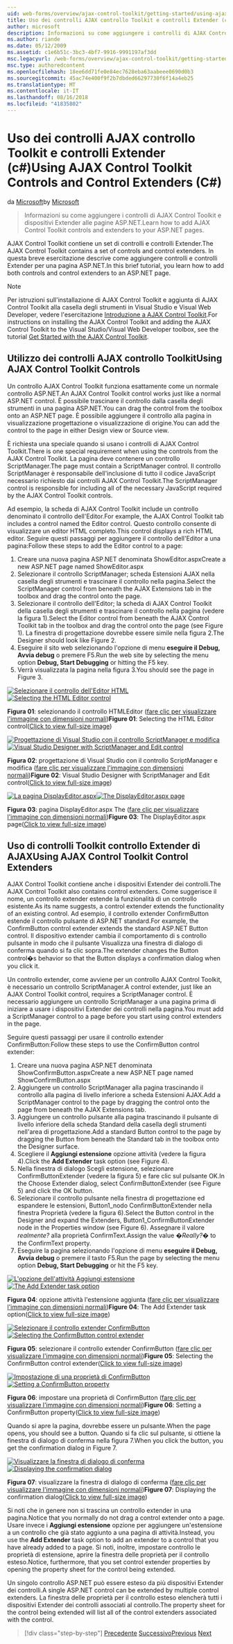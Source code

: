 ```yaml
---
uid: web-forms/overview/ajax-control-toolkit/getting-started/using-ajax-control-toolkit-controls-and-control-extenders-cs
title: Uso dei controlli AJAX controllo Toolkit e controlli Extender (c#) | Microsoft Docs
author: microsoft
description: Informazioni su come aggiungere i controlli di AJAX Control Toolkit e dispositivi Extender alle pagine ASP.NET.
ms.author: riande
ms.date: 05/12/2009
ms.assetid: c1e6b51c-3bc3-4bf7-9916-9991197af3dd
msc.legacyurl: /web-forms/overview/ajax-control-toolkit/getting-started/using-ajax-control-toolkit-controls-and-control-extenders-cs
msc.type: authoredcontent
ms.openlocfilehash: 18ee6dd71fe0e84ec7628eba63aabeee0690d0b3
ms.sourcegitcommit: 45ac74e400f9f2b7dbded66297730f6f14a4eb25
ms.translationtype: MT
ms.contentlocale: it-IT
ms.lasthandoff: 08/16/2018
ms.locfileid: "41835802"
---
```

<a name="using-ajax-control-toolkit-controls-and-control-extenders-c"></a><span data-ttu-id="2515d-103">Uso dei controlli AJAX controllo Toolkit e controlli Extender (c#)</span><span class="sxs-lookup"><span data-stu-id="2515d-103">Using AJAX Control Toolkit Controls and Control Extenders (C#)</span></span>
====================
<span data-ttu-id="2515d-104">da [Microsoft](https://github.com/microsoft)</span><span class="sxs-lookup"><span data-stu-id="2515d-104">by [Microsoft](https://github.com/microsoft)</span></span>

> <span data-ttu-id="2515d-105">Informazioni su come aggiungere i controlli di AJAX Control Toolkit e dispositivi Extender alle pagine ASP.NET.</span><span class="sxs-lookup"><span data-stu-id="2515d-105">Learn how to add AJAX Control Toolkit controls and extenders to your ASP.NET pages.</span></span>


<span data-ttu-id="2515d-106">AJAX Control Toolkit contiene un set di controlli e controlli Extender.</span><span class="sxs-lookup"><span data-stu-id="2515d-106">The AJAX Control Toolkit contains a set of controls and control extenders.</span></span> <span data-ttu-id="2515d-107">In questa breve esercitazione descrive come aggiungere controlli e controlli Extender per una pagina ASP.NET.</span><span class="sxs-lookup"><span data-stu-id="2515d-107">In this brief tutorial, you learn how to add both controls and control extenders to an ASP.NET page.</span></span>

> [!NOTE] 
> 
> <span data-ttu-id="2515d-108">Per istruzioni sull'installazione di AJAX Control Toolkit e aggiunta di AJAX Control Toolkit alla casella degli strumenti in Visual Studio e Visual Web Developer, vedere l'esercitazione [Introduzione a AJAX Control Toolkit](get-started-with-the-ajax-control-toolkit-cs.md).</span><span class="sxs-lookup"><span data-stu-id="2515d-108">For instructions on installing the AJAX Control Toolkit and adding the AJAX Control Toolkit to the Visual Studio/Visual Web Developer toolbox, see the tutorial [Get Started with the AJAX Control Toolkit](get-started-with-the-ajax-control-toolkit-cs.md).</span></span>


## <a name="using-ajax-control-toolkit-controls"></a><span data-ttu-id="2515d-109">Utilizzo dei controlli AJAX controllo Toolkit</span><span class="sxs-lookup"><span data-stu-id="2515d-109">Using AJAX Control Toolkit Controls</span></span>

<span data-ttu-id="2515d-110">Un controllo AJAX Control Toolkit funziona esattamente come un normale controllo ASP.NET.</span><span class="sxs-lookup"><span data-stu-id="2515d-110">An AJAX Control Toolkit control works just like a normal ASP.NET control.</span></span> <span data-ttu-id="2515d-111">È possibile trascinare il controllo dalla casella degli strumenti in una pagina ASP.NET.</span><span class="sxs-lookup"><span data-stu-id="2515d-111">You can drag the control from the toolbox onto an ASP.NET page.</span></span> <span data-ttu-id="2515d-112">È possibile aggiungere il controllo alla pagina in visualizzazione progettazione o visualizzazione di origine.</span><span class="sxs-lookup"><span data-stu-id="2515d-112">You can add the control to the page in either Design view or Source view.</span></span>

<span data-ttu-id="2515d-113">È richiesta una speciale quando si usano i controlli di AJAX Control Toolkit.</span><span class="sxs-lookup"><span data-stu-id="2515d-113">There is one special requirement when using the controls from the AJAX Control Toolkit.</span></span> <span data-ttu-id="2515d-114">La pagina deve contenere un controllo ScriptManager.</span><span class="sxs-lookup"><span data-stu-id="2515d-114">The page must contain a ScriptManager control.</span></span> <span data-ttu-id="2515d-115">Il controllo ScriptManager è responsabile dell'inclusione di tutto il codice JavaScript necessario richiesto dai controlli AJAX Control Toolkit.</span><span class="sxs-lookup"><span data-stu-id="2515d-115">The ScriptManager control is responsible for including all of the necessary JavaScript required by the AJAX Control Toolkit controls.</span></span>

<span data-ttu-id="2515d-116">Ad esempio, la scheda di AJAX Control Toolkit include un controllo denominato il controllo dell'Editor.</span><span class="sxs-lookup"><span data-stu-id="2515d-116">For example, the AJAX Control Toolkit tab includes a control named the Editor control.</span></span> <span data-ttu-id="2515d-117">Questo controllo consente di visualizzare un editor HTML completo.</span><span class="sxs-lookup"><span data-stu-id="2515d-117">This control displays a rich HTML editor.</span></span> <span data-ttu-id="2515d-118">Seguire questi passaggi per aggiungere il controllo dell'Editor a una pagina:</span><span class="sxs-lookup"><span data-stu-id="2515d-118">Follow these steps to add the Editor control to a page:</span></span>

1. <span data-ttu-id="2515d-119">Creare una nuova pagina ASP.NET denominata ShowEditor.aspx</span><span class="sxs-lookup"><span data-stu-id="2515d-119">Create a new ASP.NET page named ShowEditor.aspx</span></span>
2. <span data-ttu-id="2515d-120">Selezionare il controllo ScriptManager; scheda Estensioni AJAX nella casella degli strumenti e trascinare il controllo nella pagina.</span><span class="sxs-lookup"><span data-stu-id="2515d-120">Select the ScriptManager control from beneath the AJAX Extensions tab in the toolbox and drag the control onto the page.</span></span>
3. <span data-ttu-id="2515d-121">Selezionare il controllo dell'Editor; la scheda di AJAX Control Toolkit della casella degli strumenti e trascinare il controllo nella pagina (vedere la figura 1).</span><span class="sxs-lookup"><span data-stu-id="2515d-121">Select the Editor control from beneath the AJAX Control Toolkit tab in the toolbox and drag the control onto the page (see Figure 1).</span></span> <span data-ttu-id="2515d-122">La finestra di progettazione dovrebbe essere simile nella figura 2.</span><span class="sxs-lookup"><span data-stu-id="2515d-122">The Designer should look like Figure 2.</span></span>
4. <span data-ttu-id="2515d-123">Eseguire il sito web selezionando l'opzione di menu **eseguire il Debug, Avvia debug** o premere F5.</span><span class="sxs-lookup"><span data-stu-id="2515d-123">Run the web site by selecting the menu option **Debug, Start Debugging** or hitting the F5 key.</span></span>
5. <span data-ttu-id="2515d-124">Verrà visualizzata la pagina nella figura 3.</span><span class="sxs-lookup"><span data-stu-id="2515d-124">You should see the page in Figure 3.</span></span>


<span data-ttu-id="2515d-125">[![Selezionare il controllo dell'Editor HTML](using-ajax-control-toolkit-controls-and-control-extenders-cs/_static/image1.jpg)](using-ajax-control-toolkit-controls-and-control-extenders-cs/_static/image1.png)</span><span class="sxs-lookup"><span data-stu-id="2515d-125">[![Selecting the HTML Editor control](using-ajax-control-toolkit-controls-and-control-extenders-cs/_static/image1.jpg)](using-ajax-control-toolkit-controls-and-control-extenders-cs/_static/image1.png)</span></span>

<span data-ttu-id="2515d-126">**Figura 01**: selezionando il controllo HTMLEditor ([fare clic per visualizzare l'immagine con dimensioni normali](using-ajax-control-toolkit-controls-and-control-extenders-cs/_static/image2.png))</span><span class="sxs-lookup"><span data-stu-id="2515d-126">**Figure 01**: Selecting the HTML Editor control([Click to view full-size image](using-ajax-control-toolkit-controls-and-control-extenders-cs/_static/image2.png))</span></span>


<span data-ttu-id="2515d-127">[![Progettazione di Visual Studio con il controllo ScriptManager e modifica](using-ajax-control-toolkit-controls-and-control-extenders-cs/_static/image2.jpg)](using-ajax-control-toolkit-controls-and-control-extenders-cs/_static/image3.png)</span><span class="sxs-lookup"><span data-stu-id="2515d-127">[![Visual Studio Designer with ScriptManager and Edit control](using-ajax-control-toolkit-controls-and-control-extenders-cs/_static/image2.jpg)](using-ajax-control-toolkit-controls-and-control-extenders-cs/_static/image3.png)</span></span>

<span data-ttu-id="2515d-128">**Figura 02**: progettazione di Visual Studio con il controllo ScriptManager e modifica ([fare clic per visualizzare l'immagine con dimensioni normali](using-ajax-control-toolkit-controls-and-control-extenders-cs/_static/image4.png))</span><span class="sxs-lookup"><span data-stu-id="2515d-128">**Figure 02**: Visual Studio Designer with ScriptManager and Edit control([Click to view full-size image](using-ajax-control-toolkit-controls-and-control-extenders-cs/_static/image4.png))</span></span>


<span data-ttu-id="2515d-129">[![La pagina DisplayEditor.aspx](using-ajax-control-toolkit-controls-and-control-extenders-cs/_static/image3.jpg)](using-ajax-control-toolkit-controls-and-control-extenders-cs/_static/image5.png)</span><span class="sxs-lookup"><span data-stu-id="2515d-129">[![The DisplayEditor.aspx page](using-ajax-control-toolkit-controls-and-control-extenders-cs/_static/image3.jpg)](using-ajax-control-toolkit-controls-and-control-extenders-cs/_static/image5.png)</span></span>

<span data-ttu-id="2515d-130">**Figura 03**: pagina DisplayEditor.aspx The ([fare clic per visualizzare l'immagine con dimensioni normali](using-ajax-control-toolkit-controls-and-control-extenders-cs/_static/image6.png))</span><span class="sxs-lookup"><span data-stu-id="2515d-130">**Figure 03**: The DisplayEditor.aspx page([Click to view full-size image](using-ajax-control-toolkit-controls-and-control-extenders-cs/_static/image6.png))</span></span>


## <a name="using-ajax-control-toolkit-control-extenders"></a><span data-ttu-id="2515d-131">Uso di controlli Toolkit controllo Extender di AJAX</span><span class="sxs-lookup"><span data-stu-id="2515d-131">Using AJAX Control Toolkit Control Extenders</span></span>

<span data-ttu-id="2515d-132">AJAX Control Toolkit contiene anche i dispositivi Extender dei controlli.</span><span class="sxs-lookup"><span data-stu-id="2515d-132">The AJAX Control Toolkit also contains control extenders.</span></span> <span data-ttu-id="2515d-133">Come suggerisce il nome, un controllo extender estende la funzionalità di un controllo esistente.</span><span class="sxs-lookup"><span data-stu-id="2515d-133">As its name suggests, a control extender extends the functionality of an existing control.</span></span> <span data-ttu-id="2515d-134">Ad esempio, il controllo extender ConfirmButton estende il controllo pulsante di ASP.NET standard.</span><span class="sxs-lookup"><span data-stu-id="2515d-134">For example, the ConfirmButton control extender extends the standard ASP.NET Button control.</span></span> <span data-ttu-id="2515d-135">Il dispositivo extender cambia il comportamento di s controllo pulsante in modo che il pulsante Visualizza una finestra di dialogo di conferma quando si fa clic sopra.</span><span class="sxs-lookup"><span data-stu-id="2515d-135">The extender changes the Button control�s behavior so that the Button displays a confirmation dialog when you click it.</span></span>

<span data-ttu-id="2515d-136">Un controllo extender, come avviene per un controllo AJAX Control Toolkit, è necessario un controllo ScriptManager.</span><span class="sxs-lookup"><span data-stu-id="2515d-136">A control extender, just like an AJAX Control Toolkit control, requires a ScriptManager control.</span></span> <span data-ttu-id="2515d-137">È necessario aggiungere un controllo ScriptManager a una pagina prima di iniziare a usare i dispositivi Extender dei controlli nella pagina.</span><span class="sxs-lookup"><span data-stu-id="2515d-137">You must add a ScriptManager control to a page before you start using control extenders in the page.</span></span>

<span data-ttu-id="2515d-138">Seguire questi passaggi per usare il controllo extender ConfirmButton:</span><span class="sxs-lookup"><span data-stu-id="2515d-138">Follow these steps to use the ConfirmButton control extender:</span></span>

1. <span data-ttu-id="2515d-139">Creare una nuova pagina ASP.NET denominata ShowConfirmButton.aspx</span><span class="sxs-lookup"><span data-stu-id="2515d-139">Create a new ASP.NET page named ShowConfirmButton.aspx</span></span>
2. <span data-ttu-id="2515d-140">Aggiungere un controllo ScriptManager alla pagina trascinando il controllo alla pagina di livello inferiore a scheda Estensioni AJAX.</span><span class="sxs-lookup"><span data-stu-id="2515d-140">Add a ScriptManager control to the page by dragging the control onto the page from beneath the AJAX Extensions tab.</span></span>
3. <span data-ttu-id="2515d-141">Aggiungere un controllo pulsante alla pagina trascinando il pulsante di livello inferiore della scheda Standard della casella degli strumenti nell'area di progettazione.</span><span class="sxs-lookup"><span data-stu-id="2515d-141">Add a standard Button control to the page by dragging the Button from beneath the Standard tab in the toolbox onto the Designer surface.</span></span>
4. <span data-ttu-id="2515d-142">Scegliere il **Aggiungi estensione** opzione attività (vedere la figura 4).</span><span class="sxs-lookup"><span data-stu-id="2515d-142">Click the **Add Extender** task option (see Figure 4).</span></span>
5. <span data-ttu-id="2515d-143">Nella finestra di dialogo Scegli estensione, selezionare ConfirmButtonExtender (vedere la figura 5) e fare clic sul pulsante OK.</span><span class="sxs-lookup"><span data-stu-id="2515d-143">In the Choose Extender dialog, select ConfirmButtonExtender (see Figure 5) and click the OK button.</span></span>
6. <span data-ttu-id="2515d-144">Selezionare il controllo pulsante nella finestra di progettazione ed espandere le estensioni, Button1\_nodo ConfirmButtonExtender nella finestra Proprietà (vedere la figura 6).</span><span class="sxs-lookup"><span data-stu-id="2515d-144">Select the Button control in the Designer and expand the Extenders, Button1\_ConfirmButtonExtender node in the Properties window (see Figure 6).</span></span> <span data-ttu-id="2515d-145">Assegnare il valore *realmente?* alla proprietà ConfirmText.</span><span class="sxs-lookup"><span data-stu-id="2515d-145">Assign the value *�Really?�* to the ConfirmText property.</span></span>
7. <span data-ttu-id="2515d-146">Eseguire la pagina selezionando l'opzione di menu **eseguire il Debug, Avvia debug** o premere il tasto F5.</span><span class="sxs-lookup"><span data-stu-id="2515d-146">Run the page by selecting the menu option **Debug, Start Debugging** or hit the F5 key.</span></span>


<span data-ttu-id="2515d-147">[![L'opzione dell'attività Aggiungi estensione](using-ajax-control-toolkit-controls-and-control-extenders-cs/_static/image4.jpg)](using-ajax-control-toolkit-controls-and-control-extenders-cs/_static/image7.png)</span><span class="sxs-lookup"><span data-stu-id="2515d-147">[![The Add Extender task option](using-ajax-control-toolkit-controls-and-control-extenders-cs/_static/image4.jpg)](using-ajax-control-toolkit-controls-and-control-extenders-cs/_static/image7.png)</span></span>

<span data-ttu-id="2515d-148">**Figura 04**: opzione attività l'estensione aggiunta ([fare clic per visualizzare l'immagine con dimensioni normali](using-ajax-control-toolkit-controls-and-control-extenders-cs/_static/image8.png))</span><span class="sxs-lookup"><span data-stu-id="2515d-148">**Figure 04**: The Add Extender task option([Click to view full-size image](using-ajax-control-toolkit-controls-and-control-extenders-cs/_static/image8.png))</span></span>


<span data-ttu-id="2515d-149">[![Selezionare il controllo extender ConfirmButton](using-ajax-control-toolkit-controls-and-control-extenders-cs/_static/image5.jpg)](using-ajax-control-toolkit-controls-and-control-extenders-cs/_static/image9.png)</span><span class="sxs-lookup"><span data-stu-id="2515d-149">[![Selecting the ConfirmButton control extender](using-ajax-control-toolkit-controls-and-control-extenders-cs/_static/image5.jpg)](using-ajax-control-toolkit-controls-and-control-extenders-cs/_static/image9.png)</span></span>

<span data-ttu-id="2515d-150">**Figura 05**: selezionare il controllo extender ConfirmButton ([fare clic per visualizzare l'immagine con dimensioni normali](using-ajax-control-toolkit-controls-and-control-extenders-cs/_static/image10.png))</span><span class="sxs-lookup"><span data-stu-id="2515d-150">**Figure 05**: Selecting the ConfirmButton control extender([Click to view full-size image](using-ajax-control-toolkit-controls-and-control-extenders-cs/_static/image10.png))</span></span>


<span data-ttu-id="2515d-151">[![Impostazione di una proprietà di ConfirmButton](using-ajax-control-toolkit-controls-and-control-extenders-cs/_static/image6.jpg)](using-ajax-control-toolkit-controls-and-control-extenders-cs/_static/image11.png)</span><span class="sxs-lookup"><span data-stu-id="2515d-151">[![Setting a ConfirmButton property](using-ajax-control-toolkit-controls-and-control-extenders-cs/_static/image6.jpg)](using-ajax-control-toolkit-controls-and-control-extenders-cs/_static/image11.png)</span></span>

<span data-ttu-id="2515d-152">**Figura 06**: impostare una proprietà di ConfirmButton ([fare clic per visualizzare l'immagine con dimensioni normali](using-ajax-control-toolkit-controls-and-control-extenders-cs/_static/image12.png))</span><span class="sxs-lookup"><span data-stu-id="2515d-152">**Figure 06**: Setting a ConfirmButton property([Click to view full-size image](using-ajax-control-toolkit-controls-and-control-extenders-cs/_static/image12.png))</span></span>


<span data-ttu-id="2515d-153">Quando si apre la pagina, dovrebbe essere un pulsante.</span><span class="sxs-lookup"><span data-stu-id="2515d-153">When the page opens, you should see a button.</span></span> <span data-ttu-id="2515d-154">Quando si fa clic sul pulsante, si ottiene la finestra di dialogo di conferma nella figura 7.</span><span class="sxs-lookup"><span data-stu-id="2515d-154">When you click the button, you get the confirmation dialog in Figure 7.</span></span>


<span data-ttu-id="2515d-155">[![Visualizzare la finestra di dialogo di conferma](using-ajax-control-toolkit-controls-and-control-extenders-cs/_static/image7.jpg)](using-ajax-control-toolkit-controls-and-control-extenders-cs/_static/image13.png)</span><span class="sxs-lookup"><span data-stu-id="2515d-155">[![Displaying the confirmation dialog](using-ajax-control-toolkit-controls-and-control-extenders-cs/_static/image7.jpg)](using-ajax-control-toolkit-controls-and-control-extenders-cs/_static/image13.png)</span></span>

<span data-ttu-id="2515d-156">**Figura 07**: visualizzare la finestra di dialogo di conferma ([fare clic per visualizzare l'immagine con dimensioni normali](using-ajax-control-toolkit-controls-and-control-extenders-cs/_static/image14.png))</span><span class="sxs-lookup"><span data-stu-id="2515d-156">**Figure 07**: Displaying the confirmation dialog([Click to view full-size image](using-ajax-control-toolkit-controls-and-control-extenders-cs/_static/image14.png))</span></span>


<span data-ttu-id="2515d-157">Si noti che in genere non si trascina un controllo extender in una pagina.</span><span class="sxs-lookup"><span data-stu-id="2515d-157">Notice that you normally do not drag a control extender onto a page.</span></span> <span data-ttu-id="2515d-158">Usare invece i **Aggiungi estensione** opzione per aggiungere un'estensione a un controllo che già stato aggiunto a una pagina di attività.</span><span class="sxs-lookup"><span data-stu-id="2515d-158">Instead, you use the **Add Extender** task option to add an extender to a control that you have already added to a page.</span></span> <span data-ttu-id="2515d-159">Si noti, inoltre, impostare controllo le proprietà di estensione, aprire la finestra delle proprietà per il controllo esteso.</span><span class="sxs-lookup"><span data-stu-id="2515d-159">Notice, furthermore, that you set control extender properties by opening the property sheet for the control being extended.</span></span>

<span data-ttu-id="2515d-160">Un singolo controllo ASP.NET può essere esteso da più dispositivi Extender dei controlli.</span><span class="sxs-lookup"><span data-stu-id="2515d-160">A single ASP.NET control can be extended by multiple control extenders.</span></span> <span data-ttu-id="2515d-161">La finestra delle proprietà per il controllo esteso elencherà tutti i dispositivi Extender dei controlli associati al controllo.</span><span class="sxs-lookup"><span data-stu-id="2515d-161">The property sheet for the control being extended will list all of the control extenders associated with the control.</span></span>

> [!div class="step-by-step"]
> <span data-ttu-id="2515d-162">[Precedente](get-started-with-the-ajax-control-toolkit-cs.md)
> [Successivo](creating-a-custom-ajax-control-toolkit-control-extender-cs.md)</span><span class="sxs-lookup"><span data-stu-id="2515d-162">[Previous](get-started-with-the-ajax-control-toolkit-cs.md)
[Next](creating-a-custom-ajax-control-toolkit-control-extender-cs.md)</span></span>
